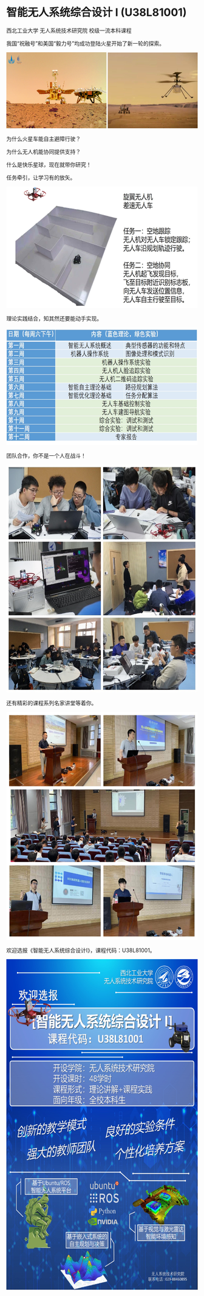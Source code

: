 # 智能无人系统综合设计 I (U38L81001)
西北工业大学 无人系统技术研究院 校级一流本科课程

我国“祝融号”和美国“毅力号”均成功登陆火星开始了新一轮的探索。

<div align=left><img src="https://github.com/cavayangtao/npurobocourse/blob/main/fig/mars.png" width="600" height="200"/></div>

为什么火星车能自主避障行驶？

为什么无人机能协同提供支持？

什么是快乐星球，现在就带你研究！

任务牵引，让学习有的放矢。

<div align=left><img src="https://github.com/cavayangtao/npurobocourse/blob/main/fig/tt.jpg" width="600" height="320"/></div>

理论实践结合，知其然还要能动手实现。

<div align=left><img src="https://github.com/cavayangtao/npurobocourse/blob/main/fig/courses.jpg" width="600" height="310"/></div>

团队合作，你不是一个人在战斗！

<div align=left><img src="https://github.com/cavayangtao/npurobocourse/blob/main/fig/students.jpg" width="600" height="600"/></div>

还有精彩的课程系列名家讲堂等着你。

<div align=left><img src="https://github.com/cavayangtao/npurobocourse/blob/main/fig/talk.jpg" width="600" height="600"/></div>

欢迎选报《智能无人系统综合设计I》，课程代码：U38L81001。

<div align=left><img src="https://github.com/cavayangtao/npurobocourse/blob/main/fig/poster1.jpg" width="600" height="870"/></div>
